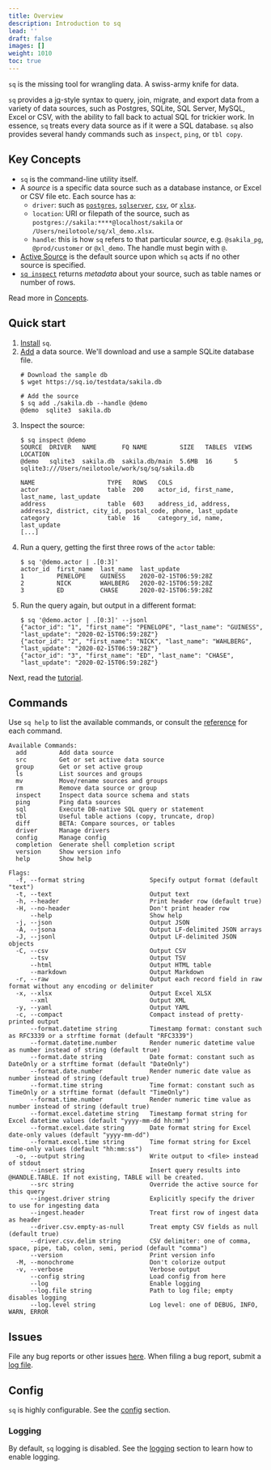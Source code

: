 ```yaml
---
title: Overview
description: Introduction to sq
lead: ''
draft: false
images: []
weight: 1010
toc: true
---
```


`sq` is the missing tool for wrangling data. A swiss-army knife for data.

`sq` provides a [jq](https://jqlang.github.io/jq/)-style syntax to query, join, migrate, and export data from a variety of data sources,
such as Postgres, SQLite, SQL Server, MySQL, Excel or CSV, with the ability to fall back
to actual SQL for trickier work. In essence, `sq` treats every data source as if it were a SQL database.
`sq` also provides several handy commands such as `inspect`, `ping`, or `tbl copy`.

## Key Concepts

- `sq` is the command-line utility itself.
- A *source* is a specific data source such as a database instance, or Excel or CSV file etc. Each source
  has a:
  - `driver`: such as [`postgres`](/docs/drivers/postgres), [`sqlserver`](/docs/drivers/sqlserver),
    [`csv`](/docs/drivers/csv), or [`xlsx`](/docs/drivers/xlsx).
  - `location`: URI or filepath of the source, such as `postgres://sakila:****@localhost/sakila` or `/Users/neilotoole/sq/xl_demo.xlsx`.
  - `handle`: this is how `sq` refers to that particular _source_, e.g. `@sakila_pg`, `@prod/customer` or `@xl_demo`. The handle must begin with `@`.
- [Active Source](/docs/concepts/#active-source) is the default source upon which `sq` acts if no other source is specified.
- [`sq inspect`](/docs/cmd/inspect) returns _metadata_ about your source, such as table names or number of rows.

Read more in [Concepts](/docs/concepts).

## Quick start

1. [Install](/docs/install) `sq`.
1. [Add](/docs/cmd/add/) a data source. We'll download and use a sample SQLite database file.
   ```shell
   # Download the sample db
   $ wget https://sq.io/testdata/sakila.db

   # Add the source
   $ sq add ./sakila.db --handle @demo
   @demo  sqlite3  sakila.db
   ```
1. Inspect the source:
   ```shell
   $ sq inspect @demo
   SOURCE  DRIVER   NAME       FQ NAME         SIZE   TABLES  VIEWS  LOCATION
   @demo   sqlite3  sakila.db  sakila.db/main  5.6MB  16      5      sqlite3:///Users/neilotoole/work/sq/sq/sakila.db

   NAME                    TYPE   ROWS   COLS
   actor                   table  200    actor_id, first_name, last_name, last_update
   address                 table  603    address_id, address, address2, district, city_id, postal_code, phone, last_update
   category                table  16     category_id, name, last_update
   [...]
   ```
1. Run a query, getting the first three rows of the `actor` table:
   ```shell
   $ sq '@demo.actor | .[0:3]'
   actor_id  first_name  last_name  last_update
   1         PENELOPE    GUINESS    2020-02-15T06:59:28Z
   2         NICK        WAHLBERG   2020-02-15T06:59:28Z
   3         ED          CHASE      2020-02-15T06:59:28Z
   ```
1. Run the query again, but output in a different format:
   ```shell
   $ sq '@demo.actor | .[0:3]' --jsonl
   {"actor_id": "1", "first_name": "PENELOPE", "last_name": "GUINESS", "last_update": "2020-02-15T06:59:28Z"}
   {"actor_id": "2", "first_name": "NICK", "last_name": "WAHLBERG", "last_update": "2020-02-15T06:59:28Z"}
   {"actor_id": "3", "first_name": "ED", "last_name": "CHASE", "last_update": "2020-02-15T06:59:28Z"}
   ```

Next, read the [tutorial](/docs/tutorial).

## Commands

Use `sq help` to list the available commands, or consult the [reference](/docs/cmd/)
for each command.

```text
Available Commands:
  add         Add data source
  src         Get or set active data source
  group       Get or set active group
  ls          List sources and groups
  mv          Move/rename sources and groups
  rm          Remove data source or group
  inspect     Inspect data source schema and stats
  ping        Ping data sources
  sql         Execute DB-native SQL query or statement
  tbl         Useful table actions (copy, truncate, drop)
  diff        BETA: Compare sources, or tables
  driver      Manage drivers
  config      Manage config
  completion  Generate shell completion script
  version     Show version info
  help        Show help

Flags:
  -f, --format string                  Specify output format (default "text")
  -t, --text                           Output text
  -h, --header                         Print header row (default true)
  -H, --no-header                      Don't print header row
      --help                           Show help
  -j, --json                           Output JSON
  -A, --jsona                          Output LF-delimited JSON arrays
  -J, --jsonl                          Output LF-delimited JSON objects
  -C, --csv                            Output CSV
      --tsv                            Output TSV
      --html                           Output HTML table
      --markdown                       Output Markdown
  -r, --raw                            Output each record field in raw format without any encoding or delimiter
  -x, --xlsx                           Output Excel XLSX
      --xml                            Output XML
  -y, --yaml                           Output YAML
  -c, --compact                        Compact instead of pretty-printed output
      --format.datetime string         Timestamp format: constant such as RFC3339 or a strftime format (default "RFC3339")
      --format.datetime.number         Render numeric datetime value as number instead of string (default true)
      --format.date string             Date format: constant such as DateOnly or a strftime format (default "DateOnly")
      --format.date.number             Render numeric date value as number instead of string (default true)
      --format.time string             Time format: constant such as TimeOnly or a strftime format (default "TimeOnly")
      --format.time.number             Render numeric time value as number instead of string (default true)
      --format.excel.datetime string   Timestamp format string for Excel datetime values (default "yyyy-mm-dd hh:mm")
      --format.excel.date string       Date format string for Excel date-only values (default "yyyy-mm-dd")
      --format.excel.time string       Time format string for Excel time-only values (default "hh:mm:ss")
  -o, --output string                  Write output to <file> instead of stdout
      --insert string                  Insert query results into @HANDLE.TABLE. If not existing, TABLE will be created.
      --src string                     Override the active source for this query
      --ingest.driver string           Explicitly specify the driver to use for ingesting data
      --ingest.header                  Treat first row of ingest data as header
      --driver.csv.empty-as-null       Treat empty CSV fields as null (default true)
      --driver.csv.delim string        CSV delimiter: one of comma, space, pipe, tab, colon, semi, period (default "comma")
      --version                        Print version info
  -M, --monochrome                     Don't colorize output
  -v, --verbose                        Verbose output
      --config string                  Load config from here
      --log                            Enable logging
      --log.file string                Path to log file; empty disables logging
      --log.level string               Log level: one of DEBUG, INFO, WARN, ERROR
```

## Issues

File any bug reports or other issues [here](https://github.com/neilotoole/sq/issues).
When filing a bug report, submit a [log file](/docs/config#logging).

## Config

`sq` is highly configurable. See the [config](/docs/config) section.

### Logging

By default, `sq` logging is disabled. See the [logging](/docs/config#logging) section
to learn how to enable logging.
